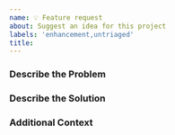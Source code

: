 ```yaml
---
name: 💡 Feature request
about: Suggest an idea for this project
labels: 'enhancement,untriaged'
title:
---
```


### Describe the Problem

<!--
A clear and concise description of what the problem is.
Example: I am trying to do [...] but [...]
-->

### Describe the Solution

<!-- A clear and concise description of what you want to happen. Include any alternative solutions you've considered. -->

### Additional Context

<!-- Add any other context or screenshots about the feature request here. -->

<!-- Thanks for taking the time to suggest this! -->